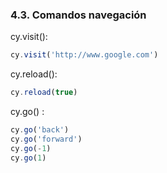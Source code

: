 ### 4.3. Comandos navegación

cy.visit():
```typescript
cy.visit('http://www.google.com')
```
cy.reload():
```typescript
cy.reload(true)
```
cy.go() :
```typescript
cy.go('back')
cy.go('forward')
cy.go(-1)
cy.go(1)
```
